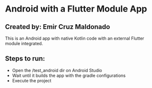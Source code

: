 # Android with a Flutter Module App

## Created by: Emir Cruz Maldonado

This is an Android app with native Kotlin code with an external Flutter module integrated.

## Steps to run:

- Open the /test_android dir on Android Studio
- Wait until it builds the app with the gradle configurations
- Execute the project
